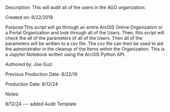 Description: This will audit all of the users in the AGO organization.

Created on: 8/22/2019

Purpose:This script will go through an entire ArcGIS Online Organization or a Portal Organization and look through all of the Users. Then, this script will check the all of the parameters of all of the Users. Then all of the parameters will be written to a csv file. The csv file can then be used to aid the administrator in the cleanup of the Items within the Organization. This is a Jupyter Notebook written using the ArcGIS Python API.

Authored by: Joe Guzi

Previous Production Date: 8/22/19

Production Date: 8/12/24

Notes:

8/12/24 --- added Audit Template
